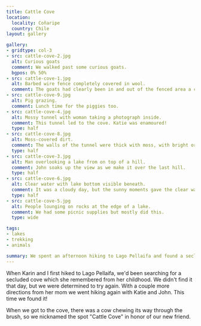 ```yaml
---
title: Cattle Cove
location:
  locality: Coñaripe
  country: Chile
layout: gallery

gallery:
- gridtype: col-3
- src: cattle-cove-2.jpg
  alt: Curious goats
  comment: We walked past some curious goats.
  bgpos: 0% 50%
- src: cattle-cove-1.jpg
  alt: Barbed wire fence completely covered in wool.
  comment: The goats had clearly been in and out of the fenced area a couple times before.
- src: cattle-cove-9.jpg
  alt: Pig grazing.
  comment: Lunch time for the piggies too.
- src: cattle-cove-4.jpg
  alt: Mossy tunnel with woman taking a photograph inside.
  comment: This tunnel led to the cove. Katie was enamoured!
  type: half
- src: cattle-cove-8.jpg
  alt: Moss-covered dirt.
  comment: The walls of the tunnel were thick with moss, with bright orange dirt underneath. Fantastic work, nature!
  type: half
- src: cattle-cove-3.jpg
  alt: Man overlooking a lake from on top of a hill.
  comment: John soaks up the view as we make it over the last hill.
  type: half
- src: cattle-cove-6.jpg
  alt: Clear water with lake bottom visible beneath.
  comment: It was a cloudy day, but the sunny moments gave the clear water a brilliant shine.
  type: half
- src: cattle-cove-5.jpg
  alt: People lounging on rocks at the edge of a lake.
  comment: We had some picnic supplies but mostly did this.
  type: wide

tags:
- lakes
- trekking
- animals

summary: We spent an afternoon hiking to Lago Pellaifa and found a secluded little cove to relax at.
---
```


When Karin and I first hiked to Lago Pellaifa, we'd been searching for a secluded cove which she remembered from her childhood. We didn't find it that day, but we were determined to try again. With a couple more directions from her mom we went hiking again with Katie and John. This time we found it!

When we got to the cove, there was a cow chewing its way through the brush, so we nicknamed the spot "Cattle Cove" in honor of our new friend.
